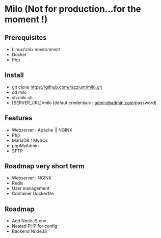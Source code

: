 # Milo (Not for production...for the moment !)
## Prerequisites
- Linux/Unix environment
- Docker
- Php

## Install
- git clone https://github.com/razzium/milo.git
- cd milo
- sh milo.sh
- [SERVER_URL]/milo (defaut credentials : admin@admin.com/password)

## Features
  - Webserver : Apache || NGINX
  - Php
  - MariaDB / MySQL
  - phpMyAdmin
  - SFTP

## Roadmap very short term
  - Webserver : NGINX
  - Redis
  - User management
  - Container Dockerfile
  
## Roadmap 
  - Add NodeJS env
  - Nested PHP for config
  - Backend NodeJS
